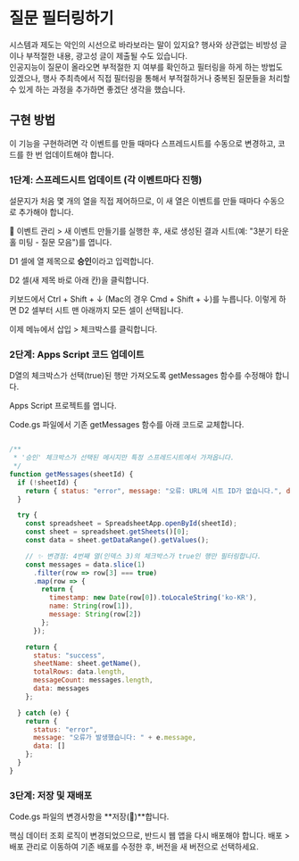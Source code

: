# 질문 필터링하기
시스템과 제도는 악인의 시선으로 바라보라는 말이 있지요? 행사와 상관없는 비방성 글이나 부적절한 내용, 광고성 글이 제출될 수도 있습니다.  
인공지능이 질문이 올라오면 부적절한 지 여부를 확인하고 필터링을 하게 하는 방법도 있겠으나, 행사 주최측에서 직접 필터링을 통해서 부적절하거나 중복된 질문들을 처리할 수 있게 하는 과정을 추가하면 좋겠단 생각을 했습니다.  

## 구현 방법
이 기능을 구현하려면 각 이벤트를 만들 때마다 스프레드시트를 수동으로 변경하고, 코드를 한 번 업데이트해야 합니다.

### 1단계: 스프레드시트 업데이트 (각 이벤트마다 진행)
설문지가 처음 몇 개의 열을 직접 제어하므로, 이 새 열은 이벤트를 만들 때마다 수동으로 추가해야 합니다.

🚀 이벤트 관리 > 새 이벤트 만들기를 실행한 후, 새로 생성된 결과 시트(예: "3분기 타운홀 미팅 - 질문 모음")를 엽니다.

D1 셀에 열 제목으로 **승인**이라고 입력합니다.

D2 셀(새 제목 바로 아래 칸)을 클릭합니다.

키보드에서 Ctrl + Shift + ↓ (Mac의 경우 Cmd + Shift + ↓)를 누릅니다. 이렇게 하면 D2 셀부터 시트 맨 아래까지 모든 셀이 선택됩니다.

이제 메뉴에서 삽입 > 체크박스를 클릭합니다.

### 2단계: Apps Script 코드 업데이트
D열의 체크박스가 선택(true)된 행만 가져오도록 getMessages 함수를 수정해야 합니다.

Apps Script 프로젝트를 엽니다.

Code.gs 파일에서 기존 getMessages 함수를 아래 코드로 교체합니다.

```JavaScript

/**
 * '승인' 체크박스가 선택된 메시지만 특정 스프레드시트에서 가져옵니다.
 */
function getMessages(sheetId) {
  if (!sheetId) {
    return { status: "error", message: "오류: URL에 시트 ID가 없습니다.", data: [] };
  }

  try {
    const spreadsheet = SpreadsheetApp.openById(sheetId);
    const sheet = spreadsheet.getSheets()[0];
    const data = sheet.getDataRange().getValues();

    // ✨ 변경점: 4번째 열(인덱스 3)의 체크박스가 true인 행만 필터링합니다.
    const messages = data.slice(1)
      .filter(row => row[3] === true)
      .map(row => {
        return {
          timestamp: new Date(row[0]).toLocaleString('ko-KR'),
          name: String(row[1]),
          message: String(row[2])
        };
      });

    return {
      status: "success",
      sheetName: sheet.getName(),
      totalRows: data.length,
      messageCount: messages.length,
      data: messages
    };

  } catch (e) {
    return {
      status: "error",
      message: "오류가 발생했습니다: " + e.message,
      data: []
    };
  }
}
```
### 3단계: 저장 및 재배포
Code.gs 파일의 변경사항을 **저장(💾)**합니다.

핵심 데이터 조회 로직이 변경되었으므로, 반드시 웹 앱을 다시 배포해야 합니다. 배포 > 배포 관리로 이동하여 기존 배포를 수정한 후, 버전을 새 버전으로 선택하세요.
